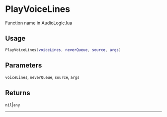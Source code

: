 # PlayVoiceLines
Function name in AudioLogic.lua
## Usage
```lua
PlayVoiceLines(voiceLines, neverQueue, source, args)
```
## Parameters
`voiceLines`, `neverQueue`, `source`, `args`
## Returns
`nil`|`any`

---